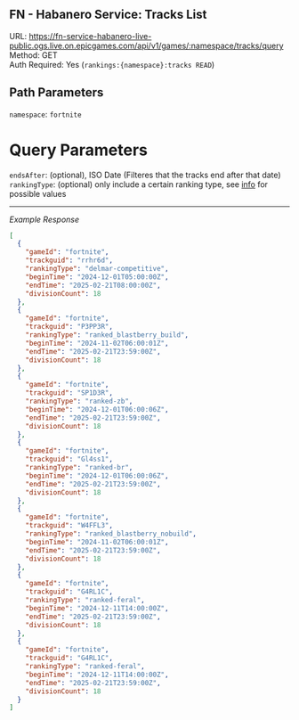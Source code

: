 ## FN - Habanero Service: Tracks List

URL: https://fn-service-habanero-live-public.ogs.live.on.epicgames.com/api/v1/games/:namespace/tracks/query \
Method: GET \
Auth Required: Yes (`rankings:{namespace}:tracks READ`)

## Path Parameters

`namespace`: `fortnite`

# Query Parameters

`endsAfter`: (optional), ISO Date (Filteres that the tracks end after that date) <br/>
`rankingType`: (optional) only include a certain ranking type, see [info](../README.md) for possible values

---

_Example Response_

```json
[
  {
    "gameId": "fortnite",
    "trackguid": "rrhr6d",
    "rankingType": "delmar-competitive",
    "beginTime": "2024-12-01T05:00:00Z",
    "endTime": "2025-02-21T08:00:00Z",
    "divisionCount": 18
  },
  {
    "gameId": "fortnite",
    "trackguid": "P3PP3R",
    "rankingType": "ranked_blastberry_build",
    "beginTime": "2024-11-02T06:00:01Z",
    "endTime": "2025-02-21T23:59:00Z",
    "divisionCount": 18
  },
  {
    "gameId": "fortnite",
    "trackguid": "SP1D3R",
    "rankingType": "ranked-zb",
    "beginTime": "2024-12-01T06:00:06Z",
    "endTime": "2025-02-21T23:59:00Z",
    "divisionCount": 18
  },
  {
    "gameId": "fortnite",
    "trackguid": "Gl4ss1",
    "rankingType": "ranked-br",
    "beginTime": "2024-12-01T06:00:06Z",
    "endTime": "2025-02-21T23:59:00Z",
    "divisionCount": 18
  },
  {
    "gameId": "fortnite",
    "trackguid": "W4FFL3",
    "rankingType": "ranked_blastberry_nobuild",
    "beginTime": "2024-11-02T06:00:01Z",
    "endTime": "2025-02-21T23:59:00Z",
    "divisionCount": 18
  },
  {
    "gameId": "fortnite",
    "trackguid": "G4RL1C",
    "rankingType": "ranked-feral",
    "beginTime": "2024-12-11T14:00:00Z",
    "endTime": "2025-02-21T23:59:00Z",
    "divisionCount": 18
  },
  {
    "gameId": "fortnite",
    "trackguid": "G4RL1C",
    "rankingType": "ranked-feral",
    "beginTime": "2024-12-11T14:00:00Z",
    "endTime": "2025-02-21T23:59:00Z",
    "divisionCount": 18
  }
]
```
